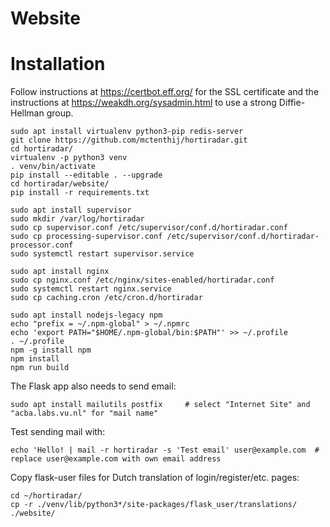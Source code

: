 Website
=======


# Installation

Follow instructions at <https://certbot.eff.org/> for the SSL certificate and the instructions
at <https://weakdh.org/sysadmin.html> to use a strong Diffie-Hellman group.

``` shell
sudo apt install virtualenv python3-pip redis-server
git clone https://github.com/mctenthij/hortiradar.git
cd hortiradar/
virtualenv -p python3 venv
. venv/bin/activate
pip install --editable . --upgrade
cd hortiradar/website/
pip install -r requirements.txt

sudo apt install supervisor
sudo mkdir /var/log/hortiradar
sudo cp supervisor.conf /etc/supervisor/conf.d/hortiradar.conf
sudo cp processing-supervisor.conf /etc/supervisor/conf.d/hortiradar-processor.conf
sudo systemctl restart supervisor.service

sudo apt install nginx
sudo cp nginx.conf /etc/nginx/sites-enabled/hortiradar.conf
sudo systemctl restart nginx.service
sudo cp caching.cron /etc/cron.d/hortiradar

sudo apt install nodejs-legacy npm
echo "prefix = ~/.npm-global" > ~/.npmrc
echo 'export PATH="$HOME/.npm-global/bin:$PATH"' >> ~/.profile
. ~/.profile
npm -g install npm
npm install
npm run build
```

The Flask app also needs to send email:
``` shell
sudo apt install mailutils postfix     # select "Internet Site" and "acba.labs.vu.nl" for "mail name"
```
Test sending mail with:
``` shell
echo 'Hello! | mail -r hortiradar -s 'Test email' user@example.com  # replace user@example.com with own email address
```

Copy flask-user files for Dutch translation of login/register/etc. pages:
``` shell
cd ~/hortiradar/
cp -r ./venv/lib/python3*/site-packages/flask_user/translations/ ./website/
```
